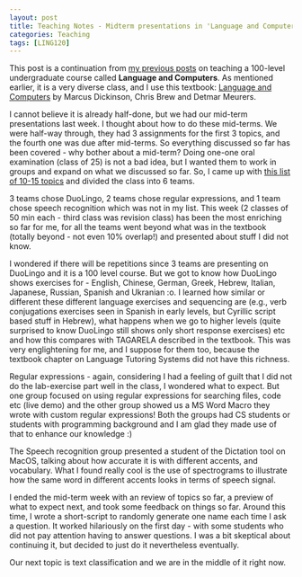 ```yaml
---
layout: post
title: Teaching Notes - Midterm presentations in 'Language and Computers'
categories: Teaching
tags: [LING120]
---
```

This post is a continuation from [my previous posts](https://nishkalavallabhi.github.io/Tags/#ling120) on teaching a 100-level undergraduate course called **Language and Computers**. As mentioned earlier, it is a very diverse class, and I use this textbook: [Language and Computers](http://www.wiley.com/WileyCDA/WileyTitle/productCd-EHEP002779.html) by Marcus Dickinson, Chris Brew and Detmar Meurers.

I cannot believe it is already half-done, but we had our mid-term presentations last week. I thought about how to do these mid-terms. We were half-way through, they had 3 assignments for the first 3 topics, and the fourth one was due after mid-terms. So everything discussed so far has been covered - why bother about a mid-term? Doing one-one oral examination (class of 25) is not a bad idea, but I wanted them to work in groups and expand on what we discussed so far. So, I came up with [this list of 10-15 topics](https://nishkalavallabhi.github.io/docs/MidtermDescriptions.pdf) and divided the class into 6 teams.

3 teams chose DuoLingo, 2 teams chose regular expressions, and 1 team chose speech recognition which was not in my list. This week (2 classes of 50 min each - third class was revision class) has been the most enriching so far for me, for all the teams went beyond what was in the textbook (totally beyond - not even 10% overlap!) and presented about stuff I did not know.

I wondered if there will be repetitions since 3 teams are presenting on DuoLingo and it is a 100 level course. But we got to know how DuoLingo shows exercises for - English, Chinese, German, Greek, Hebrew, Italian, Japanese, Russian, Spanish and Ukranian :o. I learned how similar or different these different language exercises and sequencing are (e.g., verb conjugations exercises seen in Spanish in early levels, but Cyrillic script based stuff in Hebrew), what happens when we go to higher levels (quite surprised to know DuoLingo still shows only short response exercises) etc and how this compares with TAGARELA described in the textbook. This was very englightening for me, and I suppose for them too, because the textbook chapter on Language Tutoring Systems did not have this richness.

Regular expressions - again, considering I had a feeling of guilt that I did not do the lab-exercise part well in the class, I wondered what to expect. But one group focused on using regular expressions for searching files, code etc (live demo) and the other group showed us a MS Word Macro they wrote with custom regular expressions! Both the groups had CS students or students with programming background and I am glad they made use of that to enhance our knowledge :)

The Speech recognition group presented a student of the Dictation tool on MacOS, talking about how accurate it is with different accents, and vocabulary. What I found really cool is the use of spectrograms to illustrate how the same word in different accents looks in terms of speech signal.

I ended the mid-term week with an review of topics so far, a preview of what to expect next, and took some feedback on things so far. Around this time, I wrote a short-script to randomly generate one name each time I ask a question. It worked hilariously on the first day - with some students who did not pay attention having to answer questions. I was a bit skeptical about continuing it, but decided to just do it nevertheless eventually. 

Our next topic is text classification and we are in the middle of it right now.